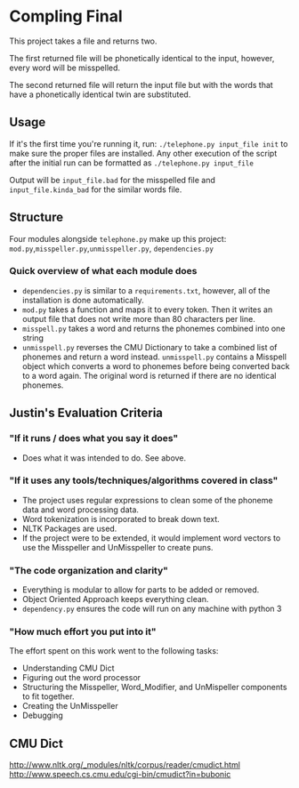 # Compling Final
This project takes a file and returns two.

The first returned file will be phonetically
identical to the input, however, every word 
will be misspelled. 

The second returned file will return the 
input file but with the words that have a
phonetically identical twin are substituted.

## Usage
If it's the first time you're running it, run:
`./telephone.py input_file init` to make sure the proper files
are installed. Any other execution of the script after the initial
run can be formatted as `./telephone.py input_file`

Output will be `input_file.bad` for the misspelled
file and `input_file.kinda_bad` for the similar 
words file.

## Structure
Four modules alongside `telephone.py` make up this
project: 
`mod.py`,`misspeller.py`,`unmisspeller.py`, `dependencies.py`

### Quick overview of what each module does
- `dependencies.py` is similar to a `requirements.txt`,
however, all of the installation is done automatically.
- `mod.py` takes a function and maps it to every token. Then
it writes an output file that does not write more than 80
characters per line.
- `misspell.py` takes a word and returns the phonemes combined
into one string
- `unmisspell.py` reverses the CMU Dictionary to take a combined
list of phonemes and return a word instead. `unmisspell.py`
contains a Misspell object which converts a word to phonemes
before being converted back to a word again. The original word
is returned if there are no identical phonemes.

## Justin's Evaluation Criteria

### "If it runs / does what you say it does"
- Does what it was intended to do. See above.
### "If it uses any tools/techniques/algorithms covered in class"
- The project uses regular expressions to clean some of the phoneme data
and word processing data.
- Word tokenization is incorporated to break down text.
- NLTK Packages are used.
- If the project were to be extended, it would implement word vectors
to use the Misspeller and UnMisspeller to create puns.
### "The code organization and clarity"
- Everything is modular to allow for parts to be added or removed.
- Object Oriented Approach keeps everything clean.
- `dependency.py` ensures the code will run on any machine with python 3
### "How much effort you put into it"
The effort spent on this work went to the following tasks:
- Understanding CMU Dict
- Figuring out the word processor
- Structuring the Misspeller, Word_Modifier, and UnMispeller components to 
fit together.
- Creating the UnMisspeller
- Debugging


## CMU Dict
http://www.nltk.org/_modules/nltk/corpus/reader/cmudict.html
http://www.speech.cs.cmu.edu/cgi-bin/cmudict?in=bubonic
